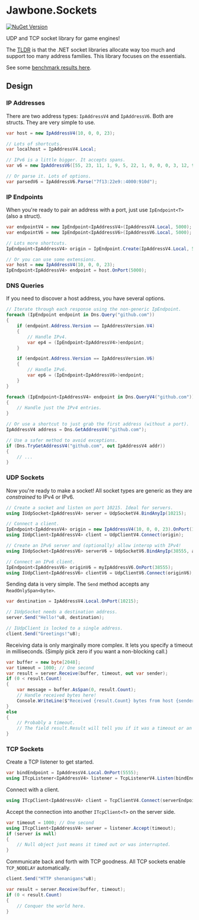 # Jawbone.Sockets

[![NuGet Version](https://img.shields.io/nuget/v/Jawbone.Sockets)](https://www.nuget.org/packages/Jawbone.Sockets/)

UDP and TCP socket library for game engines!

The [TLDR](rant.md) is that the .NET socket libraries allocate way too much and support too many address families. This library focuses on the essentials.

See some [benchmark results here](benchmarks.md).

## Design

### IP Addresses

There are two address types: `IpAddressV4` and `IpAddressV6`. Both are structs. They are very simple to use.

```csharp
var host = new IpAddressV4(10, 0, 0, 23);

// Lots of shortcuts.
var localhost = IpAddressV4.Local;

// IPv6 is a little bigger. It accepts spans.
var v6 = new IpAddressV6([55, 23, 11, 1, 9, 5, 22, 1, 0, 0, 0, 3, 12, 94, 201, 7]);

// Or parse it. Lots of options.
var parsedV6 = IpAddressV6.Parse("7f13:22e9::4000:910d");
```

### IP Endpoints

When you're ready to pair an address with a port, just use `IpEndpoint<T>` (also a struct).

```csharp
var endpointV4 = new IpEndpoint<IpAddressV4>(IpAddressV4.Local, 5000);
var endpointV6 = new IpEndpoint<IpAddressV6>(IpAddressV6.Local, 5000);

// Lots more shortcuts.
IpEndpoint<IpAddressV4> origin = IpEndpoint.Create(IpAddressV4.Local, 5000);

// Or you can use some extensions.
var host = new IpAddressV4(10, 0, 0, 23);
IpEndpoint<IpAddressV4> endpoint = host.OnPort(5000);
```

### DNS Queries

If you need to discover a host address, you have several options.

```csharp
// Iterate through each response using the non-generic IpEndpoint.
foreach (IpEndpoint endpoint in Dns.Query("github.com"))
{
    if (endpoint.Address.Version == IpAddressVersion.V4)
    {
        // Handle IPv4.
        var ep4 = (IpEndpoint<IpAddressV4>)endpoint;
    }

    if (endpoint.Address.Version == IpAddressVersion.V6)
    {
        // Handle IPv6.
        var ep6 = (IpEndpoint<IpAddressV6>)endpoint;
    }
}

foreach (IpEndpoint<IpAddressV4> endpoint in Dns.QueryV4("github.com"))
{
    // Handle just the IPv4 entries.
}

// Or use a shortcut to just grab the first address (without a port).
IpAddressV4 address = Dns.GetAddressV4("github.com");

// Use a safer method to avoid exceptions.
if (Dns.TryGetAddressV4("github.com", out IpAddressV4 addr))
{
    // ...
}
```

### UDP Sockets

Now you're ready to make a socket! All socket types are generic as they are _constrained_ to IPv4 or IPv6.

```csharp
// Create a socket and listen on port 10215. Ideal for servers.
using IUdpSocket<IpAddressV4> server = UdpSocketV4.BindAnyIp(10215);

// Connect a client.
IpEndpoint<IpAddressV4> origin = new IpAddressV4(10, 0, 0, 23).OnPort(10215);
using IUdpClient<IpAddressV4> client = UdpClientV4.Connect(origin);

// Create an IPv6 server and (optionally) allow interop with IPv4!
using IUdpSocket<IpAddressV6> serverV6 = UdpSocketV6.BindAnyIp(38555, allowV4: true);

// Connect an IPv6 client.
IpEndpoint<IpAddressV6> originV6 = myIpAddressV6.OnPort(38555);
using IUdpClient<IpAddressV6> clientV6 = UdpClientV6.Connect(originV6);
```

Sending data is very simple. The `Send` method accepts any `ReadOnlySpan<byte>`.

```csharp
var destination = IpAddressV4.Local.OnPort(10215);

// IUdpSocket needs a destination address.
server.Send("Hello!"u8, destination);

// IUdpClient is locked to a single address.
client.Send("Greetings!"u8);
```

Receiving data is only marginally more complex. It lets you specify a timeout in milliseconds. (Simply pick zero if you want a non-blocking call.)

```csharp
var buffer = new byte[2048];
var timeout = 1000; // One second
var result = server.Receive(buffer, timeout, out var sender);
if (0 < result.Count)
{
    var message = buffer.AsSpan(0, result.Count);
    // Handle received bytes here!
    Console.WriteLine($"Received {result.Count} bytes from host {sender}.");
}
else
{
    // Probably a timeout.
    // The field result.Result will tell you if it was a timeout or an interrupt.
}
```

### TCP Sockets

Create a TCP listener to get started.

```csharp
var bindEndpoint = IpAddressV4.Local.OnPort(5555);
using ITcpListener<IpAddressV4> listener = TcpListenerV4.Listen(bindEndpoint, 4); // Backlog of 4 pending connections.
```

Connect with a client.

```csharp
using ITcpClient<IpAddressV4> client = TcpClientV4.Connect(serverEndpoint);
```

Accept the connection into another `ITcpClient<T>` on the server side.

```csharp
var timeout = 1000; // One second
using ITcpClient<IpAddressV4> server = listener.Accept(timeout);
if (server is null)
{
    // Null object just means it timed out or was interrupted.
}
```

Communicate back and forth with TCP goodness. All TCP sockets enable `TCP_NODELAY` automatically.

```csharp
client.Send("HTTP shenanigans"u8);

var result = server.Receive(buffer, timeout);
if (0 < result.Count)
{
    // Conquer the world here.
}
```
